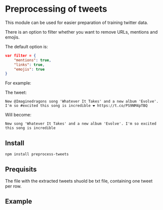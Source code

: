 # Preprocessing of tweets 

This module can be used for easier preparation of training twitter data.

There is an option to filter whether you want to remove URLs, mentions and emojis.

The default option is:

```json
var filter = {
    "mentions": true,
    "links": true,
    "emojis": true
}
```

For example:

The tweet:
```
New @Imaginedragons song 'Whatever It Takes' and a new album 'Evolve'. I'm so #excited this song is incredible ❤️ https://t.co/PS9NM4pTBQ
``` 

Will become:

```
New song 'Whatever It Takes' and a new album 'Evolve'. I'm so excited this song is incredible 
```

## Install

```
npm install preprocess-tweets
```

## Prequisits

The file with the extracted tweets shuold be txt file, containing one tweet per row. 

## Example

